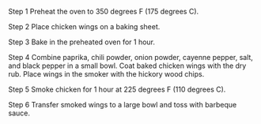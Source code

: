 Step 1
Preheat the oven to 350 degrees F (175 degrees C).

 Step 2
Place chicken wings on a baking sheet.

 Step 3
Bake in the preheated oven for 1 hour.

 Step 4
Combine paprika, chili powder, onion powder, cayenne pepper, salt, and black pepper in a small bowl. Coat baked chicken wings with the dry rub. Place wings in the smoker with the hickory wood chips.

 Step 5
Smoke chicken for 1 hour at 225 degrees F (110 degrees C).

 Step 6
Transfer smoked wings to a large bowl and toss with barbeque sauce.